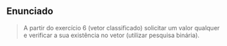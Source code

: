 ## Enunciado

> A partir do exercício 6 (vetor classificado) solicitar um valor qualquer e verificar a sua existência no vetor (utilizar pesquisa binária).